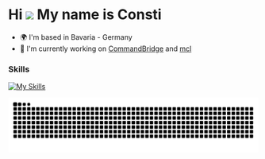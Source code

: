 Hi ![](https://user-images.githubusercontent.com/18350557/176309783-0785949b-9127-417c-8b55-ab5a4333674e.gif) My name is Consti
==============================================================================================================================

* 🌍  I'm based in Bavaria - Germany
* 🚀  I'm currently working on [CommandBridge](https://github.com/72-S/CommandBridge) and [mcl](https://github.com/72-S/mcl)

### Skills
[![My Skills](https://skillicons.dev/icons?i=c,cpp,rust,java,linux,arch,neovim)](https://skillicons.dev)


<img src="https://raw.githubusercontent.com/72-S/72-S/output/snake.svg" alt="Snake animation" />
